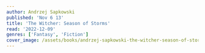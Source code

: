 ```yaml
---
author: Andrzej Sapkowski
published: 'Nov 6 13'
title: 'The Witcher: Season of Storms'
read: '2022-12-09'
genres: ['Fantasy', 'Fiction']
cover_image: /assets/books/andrzej-sapkowski-the-witcher-season-of-storms.jpg
---
```

